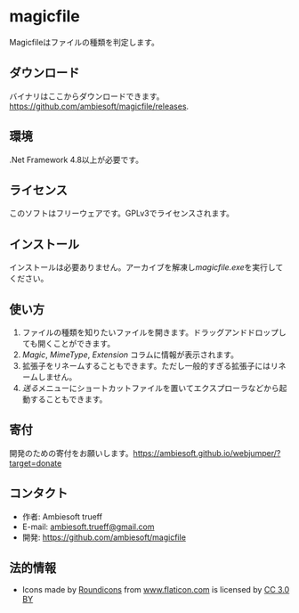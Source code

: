# magicfile
Magicfileはファイルの種類を判定します。

## ダウンロード
バイナリはここからダウンロードできます。 <https://github.com/ambiesoft/magicfile/releases>.

## 環境
.Net Framework 4.8以上が必要です。

## ライセンス
このソフトはフリーウェアです。GPLv3でライセンスされます。


## インストール
インストールは必要ありません。アーカイブを解凍し*magicfile.exe*を実行してください。

## 使い方
1. ファイルの種類を知りたいファイルを開きます。ドラッグアンドドロップしても開くことができます。
2. *Magic*, *MimeType*, *Extension* コラムに情報が表示されます。
3. 拡張子をリネームすることもできます。ただし一般的すぎる拡張子にはリネームしません。
4. *送る*メニューにショートカットファイルを置いてエクスプローラなどから起動することもできます。

## 寄付
開発のための寄付をお願いします。<https://ambiesoft.github.io/webjumper/?target=donate>

## コンタクト
- 作者: Ambiesoft trueff
- E-mail: ambiesoft.trueff@gmail.com
- 開発: <https://github.com/ambiesoft/magicfile>

## 法的情報
* <div>Icons made by <a href="https://www.flaticon.com/authors/roundicons" title="Roundicons">Roundicons</a> from <a href="https://www.flaticon.com/" title="Flaticon">www.flaticon.com</a> is licensed by <a href="http://creativecommons.org/licenses/by/3.0/" title="Creative Commons BY 3.0" target="_blank">CC 3.0 BY</a></div>

